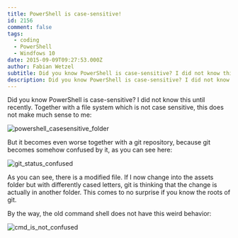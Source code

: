 ```yaml
---
title: PowerShell is case-sensitive!
id: 2156
comment: false
tags:
  - coding
  - PowerShell
  - Windfows 10
date: 2015-09-09T09:27:53.000Z
author: Fabian Wetzel
subtitle: Did you know PowerShell is case-sensitive? I did not know this until recently.
description: Did you know PowerShell is case-sensitive? I did not know this until recently.
---
```


Did you know PowerShell is case-sensitive? I did not know this until recently. Together with a file system which is not case sensitive, this does not make much sense to me:

![powershell_casesensitive_folder](https://az275061.vo.msecnd.net/blogmedia/2015/09/powershell_casesensitive_folder.png)

But it becomes even worse together with a git repository, because git becomes somehow confused by it, as you can see here:

![git_status_confused](https://az275061.vo.msecnd.net/blogmedia/2015/09/git_status_confused.png)

As you can see, there is a modified file. If I now change into the assets folder but with differently cased letters, git is thinking that the change is actually in another folder. This comes to no surprise if you know the roots of git.

By the way, the old command shell does not have this weird behavior:

![cmd_is_not_confused](https://az275061.vo.msecnd.net/blogmedia/2015/09/cmd_is_not_confused.png)

